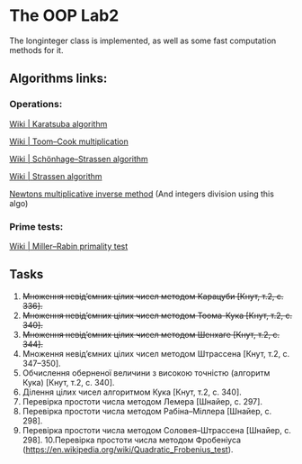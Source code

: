 ﻿# The OOP Lab2

The longinteger class is implemented, as well as some fast computation methods for it.

## Algorithms links:

### Operations:
[Wiki | Karatsuba algorithm](https://en.wikipedia.org/wiki/Karatsuba_algorithm#Algorithm)

[Wiki | Toom–Cook multiplication](https://en.wikipedia.org/wiki/Toom%E2%80%93Cook_multiplication#Details)

[Wiki | Schönhage–Strassen algorithm](https://en.wikipedia.org/wiki/Sch%C3%B6nhage%E2%80%93Strassen_algorithm#Details)

[Wiki | Strassen algorithm](https://en.wikipedia.org/wiki/Strassen_algorithm#Algorithm)

[Newtons multiplicative inverse method](http://numbers.computation.free.fr/Constants/Algorithms/inverse.html) (And integers division using this algo)


### Prime tests: 
[Wiki | Miller–Rabin primality test](https://en.wikipedia.org/wiki/Miller%E2%80%93Rabin_primality_test#Miller%E2%80%93Rabin_test)


## Tasks
1. ~~Множення невід’ємних цілих чисел методом Карацуби [Кнут, т.2, с. 336].~~
2. ~~Множення невід’ємних цілих чисел методом Тоома-Кука [Кнут, т.2, с. 340].~~
3. ~~Множення невід’ємних цілих чисел методом Шенхаге [Кнут, т.2, с. 344].~~
4. Множення невід’ємних цілих чисел методом Штрассена [Кнут, т.2, с. 347–350].
5. Обчислення оберненої величини з високою точністю (алгоритм Кука) [Кнут, т.2,
с. 340].
6. Ділення цілих чисел алгоритмом Кука [Кнут, т.2, с. 340].
7. Перевірка простоти числа методом Лемера [Шнайер, с. 297].
8. Перевірка простоти числа методом Рабіна–Міллера [Шнайер, с. 298].
9. Перевірка простоти числа методом Соловея–Штрассена [Шнайер, с. 298].
10.Перевірка простоти числа методом Фробеніуса
(https://en.wikipedia.org/wiki/Quadratic_Frobenius_test).